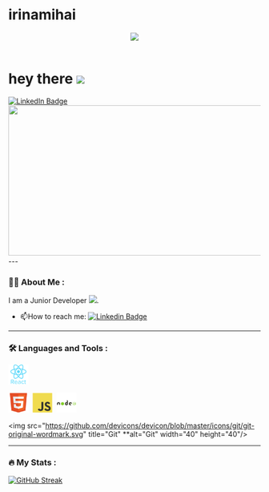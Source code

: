 # irinamihai
<div id="header" align="center">
  <img src="https://media.giphy.com/media/Y06e2KFCG48qwNMGK2/giphy.gif" width="100"/>
</div>
<div id="badges">
 <img src="https://komarev.com/ghpvc/?username=irinamihai150&style=flat-square&color=blue" alt=""/>
  <h1>
  hey there
  <img src="https://media.giphy.com/media/hvRJCLFzcasrR4ia7z/giphy.gif" width="30px"/>
</h1>
    <a href="https://www.linkedin.com/in/irinamih/">
  <img src="https://img.shields.io/badge/LinkedIn-blue?style=for-the-badge&logo=linkedin&logoColor=white" alt="LinkedIn Badge"/>
   </a>
</div>
<div align="center">
  <img src="https://media.giphy.com/media/dWesBcTLavkZuG35MI/giphy.gif" width="600" height="300"/>
</div>
---

### :woman_technologist: About Me :

I am a Junior Developer <img src="https://media.giphy.com/media/scZPhLqaVOM1qG4lT9/giphy.gif" width="30">.


- :mailbox:How to reach me: [![Linkedin Badge](https://img.shields.io/badge/-irina-blue?style=flat&logo=Linkedin&logoColor=white)](https://www.linkedin.com/in/irinamih/)
- ---

### :hammer_and_wrench: Languages and Tools :

<div>
  
  <img src="https://github.com/devicons/devicon/blob/master/icons/react/react-original-wordmark.svg" title="React" alt="React" width="40" height="40"/>&nbsp;

  <img src="https://github.com/devicons/devicon/blob/master/icons/html5/html5-original.svg" title="HTML5" alt="HTML" width="40" height="40"/>&nbsp;
  <img src="https://github.com/devicons/devicon/blob/master/icons/javascript/javascript-original.svg" title="JavaScript" alt="JavaScript" width="40" height="40"/>&nbsp;
  <img src="https://github.com/devicons/devicon/blob/master/icons/nodejs/nodejs-original-wordmark.svg" title="NodeJS" alt="NodeJS" width="40" height="40"/>&nbsp;

  <img src="https://github.com/devicons/devicon/blob/master/icons/git/git-original-wordmark.svg" title="Git" **alt="Git" width="40" height="40"/>
</div>


---

### :fire: My Stats :
[![GitHub Streak](http://github-readme-streak-stats.herokuapp.com?user=irinamihai150&theme=dark&background=000000)](https://git.io/streak-stats)
